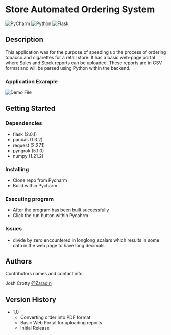 # Store Automated Ordering System
![PyCharm](https://img.shields.io/badge/pycharm-143?style=for-the-badge&logo=pycharm&logoColor=black&color=black&labelColor=green)
![Python](https://img.shields.io/badge/python-3670A0?style=for-the-badge&logo=python&logoColor=ffdd54)
![Flask](https://img.shields.io/badge/flask-%23000.svg?style=for-the-badge&logo=flask&logoColor=white)

## Description

This application was for the purpose of speeding up the process of ordering tobacco and cigarettes for a retail store.
It has a basic web-page portal where Sales and Stock reports can be uploaded. These reports are in CSV format and will be parsed using Python within the backend.


### Application Example

![Demo File](venv/Examples/example.gif)


## Getting Started

### Dependencies

* flask (2.0.1)
* pandas (1.3.2)
* request (2.27.1)
* pyngrok (5.1.0)
* numpy (1.21.2)
### Installing

* Clone repo from Pycharm
* Build within Pycharm

### Executing program

* After the program has been built successfully
* Click the run button within Pycahrm

### Issues
* divide by zero encountered in longlong_scalars which results in some data in the web page to have long decimals

## Authors

Contributors names and contact info

Josh Crotty
[@Zaradin](https://github.com/Zaradin)

## Version History
* 1.0
  * Converting order into PDF format
  * Basic Web Portal for uploading  reports
  * Initial Release
